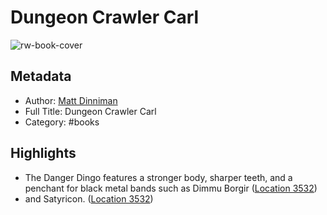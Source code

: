 # Dungeon Crawler Carl

![rw-book-cover](https://m.media-amazon.com/images/I/81XbhUrUsBL._SY160.jpg)

## Metadata
- Author: [Matt Dinniman](Matt%20Dinniman)
- Full Title: Dungeon Crawler Carl
- Category: #books

## Highlights
- The Danger Dingo features a stronger body, sharper teeth, and a penchant for black metal bands such as Dimmu Borgir ([Location 3532](https://readwise.io/to_kindle?action=open&asin=B08BKGYQXW&location=3532))
- and Satyricon. ([Location 3532](https://readwise.io/to_kindle?action=open&asin=B08BKGYQXW&location=3532))
